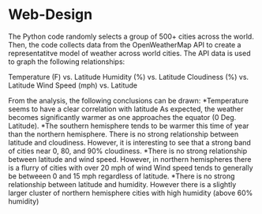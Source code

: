 # Web-Design
The Python code randomly selects a group of 500+ cities across the world. Then, the code collects data from the OpenWeatherMap API to create a representatitve model of weather across world cities. The API data is used to graph the following relationships:

Temperature (F) vs. Latitude 
Humidity (%) vs. Latitude 
Cloudiness (%) vs. Latitude 
Wind Speed (mph) vs. Latitude

From the analysis, the following conclusions can be drawn: 
*Temperature seems to have a clear correlation with latitude As expected, the weather becomes significantly warmer as one approaches the equator (0 Deg. Latitude). 
*The southern hemisphere tends to be warmer this time of year than the northern hemisphere. There is no strong relationship between latitude and cloudiness. However, it is interesting to see that a strong band of cities near 0, 80, and 90% cloudiness.
*There is no strong relationship between latitude and wind speed. However, in northern hemispheres there is a flurry of cities with over 20 mph of wind Wind speed tends to generally be betweeen 0 and 15 mph regardless of latitude. 
*There is no strong relationship between latitude and humidity. However there is a slightly larger cluster of northern hemisphere cities with high humidity (above 60% humidity) 
